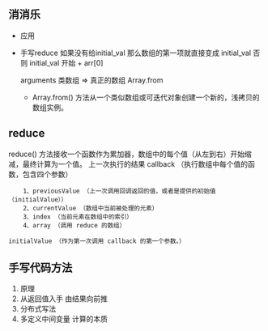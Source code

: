 ## 消消乐
 - 应用
 - 手写reduce
   如果没有给initial_val 那么数组的第一项就直接变成 initial_val
   否则 initial_val 开始 + arr[0]
  

    arguments 类数组 => 真正的数组 Array.from
    - Array.from() 方法从一个类似数组或可迭代对象创建一个新的，浅拷贝的数组实例。

##  reduce
reduce() 方法接收一个函数作为累加器，数组中的每个值（从左到右）开始缩减，最终计算为一个值。
上一次执行的结果
    callback （执行数组中每个值的函数，包含四个参数）

        1、previousValue （上一次调用回调返回的值，或者是提供的初始值（initialValue））
        2、currentValue （数组中当前被处理的元素）
        3、index （当前元素在数组中的索引）
        4、array （调用 reduce 的数组）

    initialValue （作为第一次调用 callback 的第一个参数。） 

## 手写代码方法
  1. 原理
  2. 从返回值入手 由结果向前推
  3. 分布式写法
  4. 多定义中间变量  计算的本质